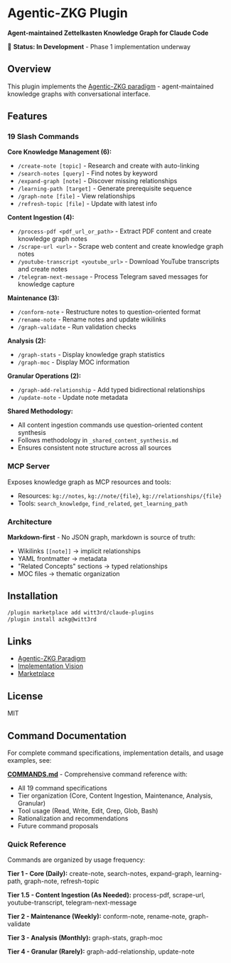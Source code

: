 # Agentic-ZKG Plugin

**Agent-maintained Zettelkasten Knowledge Graph for Claude Code**

🚧 **Status: In Development** - Phase 1 implementation underway

## Overview

This plugin implements the [Agentic-ZKG paradigm](https://github.com/witt3rd/donald-azkg/blob/main/agentic_zkg.md) - agent-maintained knowledge graphs with conversational interface.

## Features

### 19 Slash Commands

**Core Knowledge Management (6):**
- `/create-note [topic]` - Research and create with auto-linking
- `/search-notes [query]` - Find notes by keyword
- `/expand-graph [note]` - Discover missing relationships
- `/learning-path [target]` - Generate prerequisite sequence
- `/graph-note [file]` - View relationships
- `/refresh-topic [file]` - Update with latest info

**Content Ingestion (4):**
- `/process-pdf <pdf_url_or_path>` - Extract PDF content and create knowledge graph notes
- `/scrape-url <url>` - Scrape web content and create knowledge graph notes
- `/youtube-transcript <youtube_url>` - Download YouTube transcripts and create notes
- `/telegram-next-message` - Process Telegram saved messages for knowledge capture

**Maintenance (3):**
- `/conform-note` - Restructure notes to question-oriented format
- `/rename-note` - Rename notes and update wikilinks
- `/graph-validate` - Run validation checks

**Analysis (2):**
- `/graph-stats` - Display knowledge graph statistics
- `/graph-moc` - Display MOC information

**Granular Operations (2):**
- `/graph-add-relationship` - Add typed bidirectional relationships
- `/update-note` - Update note metadata

**Shared Methodology:**
- All content ingestion commands use question-oriented content synthesis
- Follows methodology in `_shared_content_synthesis.md`
- Ensures consistent note structure across all sources

### MCP Server

Exposes knowledge graph as MCP resources and tools:
- Resources: `kg://notes`, `kg://note/{file}`, `kg://relationships/{file}`
- Tools: `search_knowledge`, `find_related`, `get_learning_path`

### Architecture

**Markdown-first** - No JSON graph, markdown is source of truth:
- Wikilinks `[[note]]` → implicit relationships
- YAML frontmatter → metadata
- "Related Concepts" sections → typed relationships
- MOC files → thematic organization

## Installation

```bash
/plugin marketplace add witt3rd/claude-plugins
/plugin install azkg@witt3rd
```

## Links

- [Agentic-ZKG Paradigm](https://github.com/witt3rd/donald-azkg/blob/main/agentic_zkg.md)
- [Implementation Vision](https://github.com/witt3rd/donald-azkg/blob/main/claude_plugin_azkg.md)
- [Marketplace](https://github.com/witt3rd/claude-plugins)

## License

MIT

## Command Documentation

For complete command specifications, implementation details, and usage examples, see:

**[COMMANDS.md](./COMMANDS.md)** - Comprehensive command reference with:
- All 19 command specifications
- Tier organization (Core, Content Ingestion, Maintenance, Analysis, Granular)
- Tool usage (Read, Write, Edit, Grep, Glob, Bash)
- Rationalization and recommendations
- Future command proposals

### Quick Reference

Commands are organized by usage frequency:

**Tier 1 - Core (Daily):** create-note, search-notes, expand-graph, learning-path, graph-note, refresh-topic

**Tier 1.5 - Content Ingestion (As Needed):** process-pdf, scrape-url, youtube-transcript, telegram-next-message

**Tier 2 - Maintenance (Weekly):** conform-note, rename-note, graph-validate

**Tier 3 - Analysis (Monthly):** graph-stats, graph-moc

**Tier 4 - Granular (Rarely):** graph-add-relationship, update-note
